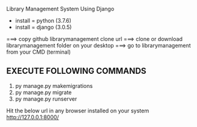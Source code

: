 Library Management System Using Django

- install = python (3.7.6)
- install = django (3.0.5)

===> copy github librarymanagement clone url
===> clone or download librarymanagement folder on your desktop
===> go to librarymanagement from your CMD (terminal)

## EXECUTE FOLLOWING COMMANDS
1) py manage.py makemigrations
2) py manage.py migrate
3) py manage.py runserver

Hit the below url in any browser installed on your system
http://127.0.0.1:8000/ 
